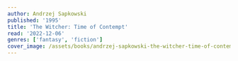 ```yaml
---
author: Andrzej Sapkowski
published: '1995'
title: 'The Witcher: Time of Contempt'
read: '2022-12-06'
genres: ['fantasy', 'fiction']
cover_image: /assets/books/andrzej-sapkowski-the-witcher-time-of-contempt.jpg
---
```

